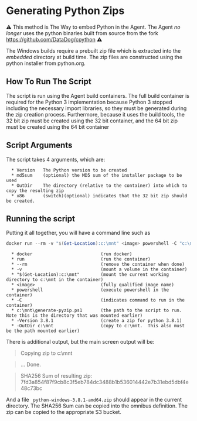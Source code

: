 Generating Python Zips
======================

⚠️ This method is The Way to embed Python in the Agent. The Agent *no longer* uses the python binaries built from source from the fork https://github.com/DataDog/cpython ⚠️

The Windows builds require a prebuilt zip file which is extracted into the _embedded_ directory at build time. The zip files are constructed using the python installer from python.org.

How To Run The Script
---------------------

The script is run using the Agent build containers.  The full build container is required for the Python 3 implementation because Python 3 stopped including the necessary import libraries, so they must be generated during the zip creation process.  Furthermore, because it uses the build tools, the 32 bit zip must be created using the 32 bit container, and the 64 bit zip must be created using the 64 bit container

Script Arguments
----------------
The script takes 4 arguments, which are:
```
  * Version   The Python version to be created
  * md5sum    (optional) the MD5 sum of the installer package to be used
  * OutDir    The directory (relative to the container) into which to copy the resulting zip
  * x86       (switch)(optional) indicates that the 32 bit zip should be created.
```

Running the script
------------------

Putting it all together, you will have a command line such as
```powershell
docker run --rm -v "$(Get-Location):c:\mnt" <image> powershell -C "c:\mnt\tasks\winbuildscripts\generate-pyzip.ps1 -Version 3.8.1 -OutDir c:\mnt"
```

```
  * docker                          (run docker)
  * run                             (run the container)
  * --rm                            (remove the container when done)
  * -v                              (mount a volume in the container)
  * "$(Get-Location):c:\mnt"        (mount the current working directory to c:\mnt in the container)
  * <image>                         (fully qualified image name)
  * powershell                      (execute powershell in the container)
  * -C                              (indicates command to run in the container)
  * c:\mnt\generate-pyzip.ps1       (the path to the script to run.  Note this is the directory that was mounted earlier)
  * -Version 3.8.1                  (create a zip for python 3.8.1)
  * -OutDir c:\mnt                  (copy to c:\mnt.  This also must be the path mounted earlier)
```

  There is additional output, but the main screen output will be:

> Copying zip to c:\mnt

> ... Done.

> SHA256 Sum of resulting zip: 7fd3a854f87f9cb8c3f5eb784dc3488b1b536014442e7b31ebd5dbf4e48c73bc

And a file ` python-windows-3.8.1-amd64.zip` should appear in the current directory.
The SHA256 Sum can be copied into the omnibus definition.  The zip can be copied to the appropriate S3 bucket.

